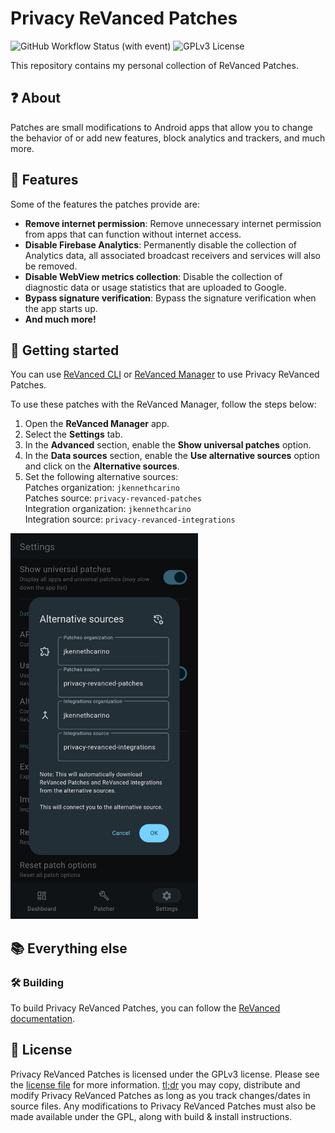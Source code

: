 # Privacy ReVanced Patches

![GitHub Workflow Status (with event)](https://img.shields.io/github/actions/workflow/status/jkennethcarino/privacy-revanced-patches/release.yml)
![GPLv3 License](https://img.shields.io/badge/License-GPL%20v3-yellow.svg)

This repository contains my personal collection of ReVanced Patches.

## ❓ About

Patches are small modifications to Android apps that allow you to change the behavior of or add new features,
block analytics and trackers, and much more.

## 🧩 Features

Some of the features the patches provide are:

* **Remove internet permission**: Remove unnecessary internet permission from apps that can function without internet access.
* **Disable Firebase Analytics**: Permanently disable the collection of Analytics data, all associated
    broadcast receivers and services will also be removed.
* **Disable WebView metrics collection**: Disable the collection of diagnostic data or usage statistics
    that are uploaded to Google.
* **Bypass signature verification**: Bypass the signature verification when the app starts up.
* **And much more!**

## 🚀 Getting started

You can use [ReVanced CLI](https://github.com/ReVanced/revanced-cli) or [ReVanced Manager](https://github.com/ReVanced/revanced-manager) to use Privacy ReVanced Patches.

To use these patches with the ReVanced Manager, follow the steps below:
1. Open the **ReVanced Manager** app.
2. Select the **Settings** tab.
3. In the **Advanced** section, enable the **Show universal patches** option.
4. In the **Data sources** section, enable the **Use alternative sources** option and click on the **Alternative sources**.
5. Set the following alternative sources:  
  Patches organization: `jkennethcarino`  
  Patches source: `privacy-revanced-patches`  
  Integration organization: `jkennethcarino`  
  Integration source: `privacy-revanced-integrations`

<img src="/assets/rvm-alternative_sources.png" width="300px" />

## 📚 Everything else

### 🛠️ Building

To build Privacy ReVanced Patches, you can follow the [ReVanced documentation](https://github.com/ReVanced/revanced-documentation).

## 📜 License

Privacy ReVanced Patches is licensed under the GPLv3 license. Please see the [license file](LICENSE) for more information.
[tl;dr](https://www.tldrlegal.com/license/gnu-general-public-license-v3-gpl-3) you may copy, distribute and modify Privacy ReVanced Patches as long as you track changes/dates in source files.
Any modifications to Privacy ReVanced Patches must also be made available under the GPL,
along with build & install instructions.
